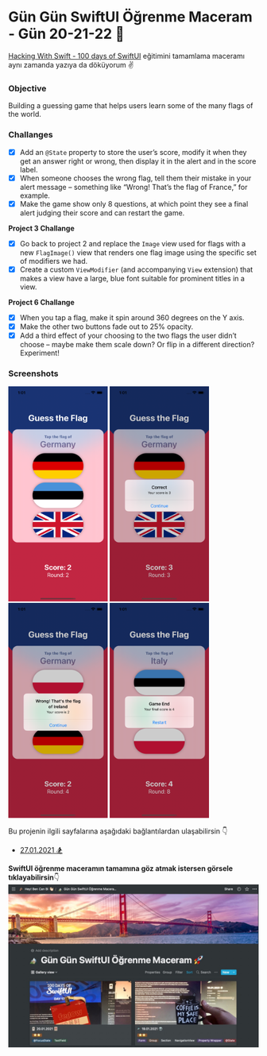 # Gün Gün SwiftUI Öğrenme Maceram - Gün 20-21-22 🚀
[Hacking With Swift - 100 days of SwiftUI](https://www.hackingwithswift.com/100/swiftui) eğitimini tamamlama maceramı aynı zamanda yazıya da döküyorum ✌️

### Objective
Building a guessing game that helps users learn some of the many flags of the world.

### Challanges
- [x] Add an `@State` property to store the user’s score, modify it when they get an answer right or wrong, then display it in the alert and in the score label.
- [x] When someone chooses the wrong flag, tell them their mistake in your alert message – something like “Wrong! That’s the flag of France,” for example.
- [x] Make the game show only 8 questions, at which point they see a final alert judging their score and can restart the game.

**Project 3 Challange**
- [x] Go back to project 2 and replace the `Image` view used for flags with a new `FlagImage()` view that renders one flag image using the specific set of modifiers we had.
- [x] Create a custom `ViewModifier` (and accompanying `View` extension) that makes a view have a large, blue font suitable for prominent titles in a view.

**Project 6 Challange**
- [x]  When you tap a flag, make it spin around 360 degrees on the Y axis.
- [x]  Make the other two buttons fade out to 25% opacity.
- [x]  Add a third effect of your choosing to the two flags the user didn’t choose – maybe make them scale down? Or flip in a different direction? Experiment!

### Screenshots
<img src="Screenshots/1.png" width="200" /> <img src="Screenshots/2.png" width="200" /> <img src="Screenshots/3.png" width="200" /> <img src="Screenshots/4.png" width="200" />

Bu projenin ilgili sayfalarına aşağıdaki bağlantılardan ulaşabilirsin 👇
* [27.01.2021 🏂](https://canbi.me/27-01-2021-b8fe810ccfaf4cd6ac54485b3af0b0f8)

**SwiftUI öğrenme maceramın tamamına göz atmak istersen görsele tıklayabilirsin**👇
[![name2](../Images/gungunswiftui.jpg)](https://canbi.me/gun-gun-swiftui-ogrenme-maceram)

